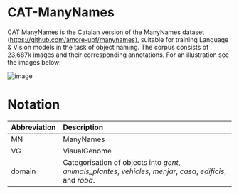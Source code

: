 # CAT-ManyNames

CAT ManyNames is the Catalan version of the ManyNames dataset (https://github.com/amore-upf/manynames), suitable for training Language & Vision models in the task of object naming. The corpus consists of 23,687k images and their corresponding annotations. For an illustration see the images below: 


![image](https://user-images.githubusercontent.com/96442172/175773208-d5be113e-e348-45b8-995a-173ccf9a2341.png)

# Notation


| Abbreviation | Description |
|     :---     |    :---     |
|MN	           |ManyNames    |
|VG	           |VisualGenome |
|domain	       |Categorisation of objects into *gent*, *animals_plantes*, *vehicles*, *menjar*, *casa*, *edificis*, and *roba*.

